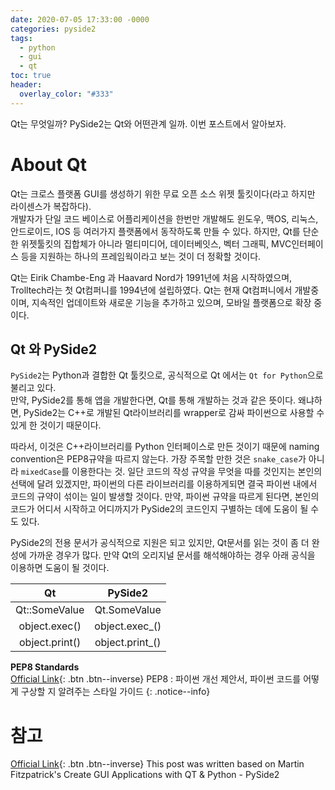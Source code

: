 ```yaml
---
date: 2020-07-05 17:33:00 -0000
categories: pyside2
tags:
  - python
  - gui
  - qt
toc: true
header:
  overlay_color: "#333"
---
```

Qt는 무엇일까? PySide2는 Qt와 어떤관계 일까. 이번 포스트에서 알아보자.

# About Qt
Qt는 크로스 플랫폼 GUI를 생성하기 위한 무료 오픈 소스 위젯 툴킷이다(라고 하지만 라이센스가 복잡하다).  
개발자가 단일 코드 베이스로 어플리케이션을 한번만 개발해도 윈도우, 맥OS, 리눅스, 안드로이드, IOS 등 
여러가지 플랫폼에서 동작하도록 만들 수 있다. 하지만, Qt를 단순한 위젯툴킷의 집합체가 아니라 멀티미디어,
데이터베잇스, 벡터 그래픽, MVC인터페이스 등을 지원하는 하나의 프레임웍이라고 보는 것이 더 정확할 것이다.

Qt는 Eirik Chambe-Eng 과 Haavard Nord가 1991년에 처음 시작하였으며, Trolltech라는 첫 Qt컴퍼니를 
1994년에 설립하였다. Qt는 현재 Qt컴퍼니에서 개발중이며, 지속적인 업데이트와 새로운 기능을 추가하고
있으며, 모바일 플랫폼으로 확장 중이다.

## Qt 와 PySide2
`PySide2`는 Python과 결합한 Qt 툴킷으로, 공식적으로 Qt 에서는 `Qt for Python`으로 불리고 있다.  
만약, PySide2를 통해 앱을 개발한다면, Qt를 통해 개발하는 것과 같은 뜻이다. 왜냐하면, PySide2는
C++로 개발된 Qt라이브러리를 wrapper로 감싸 파이썬으로 사용할 수 있게 한 것이기 때문이다.

따라서, 이것은 C++라이브러리를 Python 인터페이스로 만든 것이기 때문에 naming convention은 PEP8규약을
따르지 않는다. 가장 주목할 만한 것은 `snake_case`가 아니라 `mixedCase`를 이용한다는 것. 일단 코드의
작성 규약을 무엇을 따를 것인지는 본인의 선택에 달려 있겠지만, 파이썬의 다른 라이브러리를 이용하게되면
결국 파이썬 내에서 코드의 규약이 섞이는 일이 발생할 것이다. 만약, 파이썬 규약을 따르게 된다면, 본인의
코드가 어디서 시작하고 어디까지가 PySide2의 코드인지 구별하는 데에 도움이 될 수 도 있다.

PySide2의 전용 문서가 공식적으로 지원은 되고 있지만, Qt문서를 읽는 것이 좀 더 완성에 가까운 경우가 많다. 
만약 Qt의 오리지널 문서를 해석해야하는 경우 아래 공식을 이용하면 도움이 될 것이다.

| Qt             | PySide2        |
|:--------------:|:--------------:|
| Qt::SomeValue  | Qt.SomeValue   | 
| object.exec()  | object.exec_() | 
| object.print() | object.print_()| 

**PEP8 Standards**  
[Official Link](https://www.python.org/dev/peps/pep-0008/){: .btn .btn--inverse}
PEP8 : 파이썬 개선 제안서, 파이썬 코드를 어떻게 구상할 지 알려주는 스타일 가이드
{: .notice--info}





# 참고
[Official Link](www.learnpyqt.com){: .btn .btn--inverse}
This post was written based on Martin Fitzpatrick's Create GUI Applications with QT & Python - PySide2
